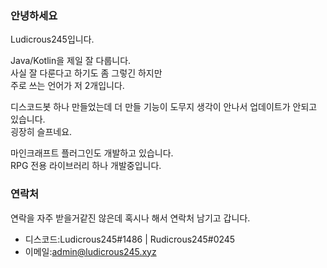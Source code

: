 ### 안녕하세요

Ludicrous245입니다.  

Java/Kotlin을 제일 잘 다룹니다.                         
사실 잘 다룬다고 하기도 좀 그렇긴 하지만                         
주로 쓰는 언어가 저 2개입니다.                                        

디스코드봇 하나 만들었는데 더 만들 기능이 도무지 생각이 안나서 업데이트가 안되고 있습니다.                                     
굉장히 슬프네요.                                     
  
마인크래프트 플러그인도 개발하고 있습니다.                                       
RPG 전용 라이브러리 하나 개발중입니다.

### 연락처 

연락을 자주 받을거같진 않은데 혹시나 해서 연락처 남기고 갑니다.                                    

- 디스코드:Ludicrous245#1486 | Rudicrous245#0245  
- 이메일:admin@ludicrous245.xyz  

<!--
**Ludicrous245/Ludicrous245** is a ✨ _special_ ✨ repository because its `README.md` (this file) appears on your GitHub profile.

Here are some ideas to get you started:

- 🔭 I’m currently working on ...
- 🌱 I’m currently learning ...
- 👯 I’m looking to collaborate on ...
- 🤔 I’m looking for help with ...
- 💬 Ask me about ...
- 📫 How to reach me: ...
- 😄 Pronouns: ...
- ⚡ Fun fact: ...
-->
